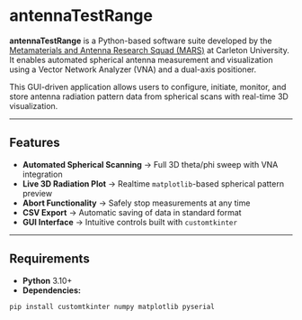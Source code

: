# antennaTestRange

**antennaTestRange** is a Python-based software suite developed by the [Metamaterials and Antenna Research Squad (MARS)](https://carleton.ca/mars/) at Carleton University. It enables automated spherical antenna measurement and visualization using a Vector Network Analyzer (VNA) and a dual-axis positioner.

This GUI-driven application allows users to configure, initiate, monitor, and store antenna radiation pattern data from spherical scans with real-time 3D visualization.

---

## Features

-  **Automated Spherical Scanning** -> Full 3D theta/phi sweep with VNA integration  
-  **Live 3D Radiation Plot** -> Realtime `matplotlib`-based spherical pattern preview  
-  **Abort Functionality** -> Safely stop measurements at any time  
-  **CSV Export** -> Automatic saving of data in standard format  
-  **GUI Interface** -> Intuitive controls built with `customtkinter`

---

## Requirements

- **Python** 3.10+
- **Dependencies:**

```bash
pip install customtkinter numpy matplotlib pyserial
